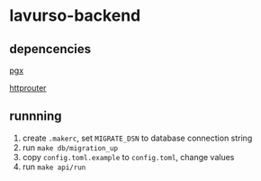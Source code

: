 # lavurso-backend

## depencencies
[pgx](https://github.com/jackc/pgx)

[httprouter](https://github.com/julienschmidt/httprouter)
    
 ## runnning
 1. create `.makerc`, set `MIGRATE_DSN` to database connection string
 2. run `make db/migration_up`
 3. copy `config.toml.example` to `config.toml`, change values
 3. run `make api/run`
